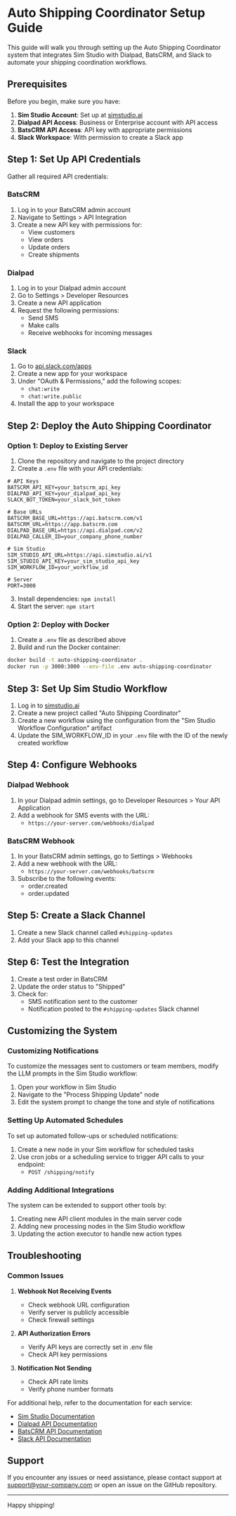 # Auto Shipping Coordinator Setup Guide

This guide will walk you through setting up the Auto Shipping Coordinator system that integrates Sim Studio with Dialpad, BatsCRM, and Slack to automate your shipping coordination workflows.

## Prerequisites

Before you begin, make sure you have:

1. **Sim Studio Account**: Set up at [simstudio.ai](https://simstudio.ai)
2. **Dialpad API Access**: Business or Enterprise account with API access
3. **BatsCRM API Access**: API key with appropriate permissions
4. **Slack Workspace**: With permission to create a Slack app

## Step 1: Set Up API Credentials

Gather all required API credentials:

### BatsCRM
1. Log in to your BatsCRM admin account
2. Navigate to Settings > API Integration
3. Create a new API key with permissions for:
   - View customers
   - View orders
   - Update orders
   - Create shipments

### Dialpad
1. Log in to your Dialpad admin account
2. Go to Settings > Developer Resources
3. Create a new API application
4. Request the following permissions:
   - Send SMS
   - Make calls
   - Receive webhooks for incoming messages

### Slack
1. Go to [api.slack.com/apps](https://api.slack.com/apps)
2. Create a new app for your workspace
3. Under "OAuth & Permissions," add the following scopes:
   - `chat:write`
   - `chat:write.public`
4. Install the app to your workspace

## Step 2: Deploy the Auto Shipping Coordinator

### Option 1: Deploy to Existing Server

1. Clone the repository and navigate to the project directory
2. Create a `.env` file with your API credentials:

```
# API Keys
BATSCRM_API_KEY=your_batscrm_api_key
DIALPAD_API_KEY=your_dialpad_api_key
SLACK_BOT_TOKEN=your_slack_bot_token

# Base URLs
BATSCRM_BASE_URL=https://api.batscrm.com/v1
BATSCRM_URL=https://app.batscrm.com
DIALPAD_BASE_URL=https://api.dialpad.com/v2
DIALPAD_CALLER_ID=your_company_phone_number

# Sim Studio
SIM_STUDIO_API_URL=https://api.simstudio.ai/v1
SIM_STUDIO_API_KEY=your_sim_studio_api_key
SIM_WORKFLOW_ID=your_workflow_id

# Server
PORT=3000
```

3. Install dependencies: `npm install`
4. Start the server: `npm start`

### Option 2: Deploy with Docker

1. Create a `.env` file as described above
2. Build and run the Docker container:

```bash
docker build -t auto-shipping-coordinator .
docker run -p 3000:3000 --env-file .env auto-shipping-coordinator
```

## Step 3: Set Up Sim Studio Workflow

1. Log in to [simstudio.ai](https://simstudio.ai)
2. Create a new project called "Auto Shipping Coordinator"
3. Create a new workflow using the configuration from the "Sim Studio Workflow Configuration" artifact
4. Update the SIM_WORKFLOW_ID in your `.env` file with the ID of the newly created workflow

## Step 4: Configure Webhooks

### Dialpad Webhook
1. In your Dialpad admin settings, go to Developer Resources > Your API Application
2. Add a webhook for SMS events with the URL:
   - `https://your-server.com/webhooks/dialpad`

### BatsCRM Webhook
1. In your BatsCRM admin settings, go to Settings > Webhooks
2. Add a new webhook with the URL:
   - `https://your-server.com/webhooks/batscrm`
3. Subscribe to the following events:
   - order.created
   - order.updated

## Step 5: Create a Slack Channel

1. Create a new Slack channel called `#shipping-updates`
2. Add your Slack app to this channel

## Step 6: Test the Integration

1. Create a test order in BatsCRM
2. Update the order status to "Shipped"
3. Check for:
   - SMS notification sent to the customer
   - Notification posted to the `#shipping-updates` Slack channel

## Customizing the System

### Customizing Notifications

To customize the messages sent to customers or team members, modify the LLM prompts in the Sim Studio workflow:

1. Open your workflow in Sim Studio
2. Navigate to the "Process Shipping Update" node
3. Edit the system prompt to change the tone and style of notifications

### Setting Up Automated Schedules

To set up automated follow-ups or scheduled notifications:

1. Create a new node in your Sim workflow for scheduled tasks
2. Use cron jobs or a scheduling service to trigger API calls to your endpoint:
   - `POST /shipping/notify`

### Adding Additional Integrations

The system can be extended to support other tools by:

1. Creating new API client modules in the main server code
2. Adding new processing nodes in the Sim Studio workflow
3. Updating the action executor to handle new action types

## Troubleshooting

### Common Issues

1. **Webhook Not Receiving Events**
   - Check webhook URL configuration
   - Verify server is publicly accessible
   - Check firewall settings

2. **API Authorization Errors**
   - Verify API keys are correctly set in .env file
   - Check API key permissions

3. **Notification Not Sending**
   - Check API rate limits
   - Verify phone number formats

For additional help, refer to the documentation for each service:

- [Sim Studio Documentation](https://simstudio.ai/docs)
- [Dialpad API Documentation](https://developers.dialpad.com)
- [BatsCRM API Documentation](https://docs.batscrm.com)
- [Slack API Documentation](https://api.slack.com/docs)

## Support

If you encounter any issues or need assistance, please contact support at support@your-company.com or open an issue on the GitHub repository.

---

Happy shipping!
